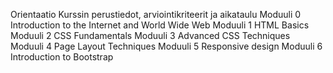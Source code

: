 Orientaatio
Kurssin perustiedot, arviointikriteerit ja aikataulu
Moduuli 0
Introduction to the Internet and World Wide Web
Moduuli 1
HTML Basics
Moduuli 2
CSS Fundamentals
Moduuli 3
Advanced CSS Techniques
Moduuli 4
Page Layout Techniques 
Moduuli 5
Responsive design 
Moduuli 6
Introduction to Bootstrap 